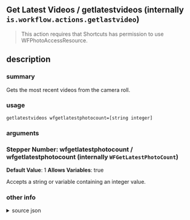 
## Get Latest Videos / getlatestvideos (internally `is.workflow.actions.getlastvideo`)


> This action requires that Shortcuts has permission to use WFPhotoAccessResource.


## description
### summary
Gets the most recent videos from the camera roll.


### usage
`getlatestvideos wfgetlatestphotocount=[string integer]`

### arguments
### Stepper Number: wfgetlatestphotocount / wfgetlatestphotocount (internally `WFGetLatestPhotoCount`)
**Default Value**: 1
**Allows Variables**: true


Accepts a string 
or variable
containing an integer value.

### other info

<details><summary>source json</summary>
```json
{
	"ActionClass": "WFGetLatestPhotosAction",
	"ActionKeywords": [
		"video",
		"camera",
		"roll",
		"movie"
	],
	"AppIdentifier": "com.apple.mobileslideshow",
	"Category": "Photos & Video",
	"Description": {
		"DescriptionSummary": "Gets the most recent videos from the camera roll."
	},
	"Name": "Get Latest Videos",
	"Output": {
		"Multiple": true,
		"OutputName": "Latest Videos",
		"Types": [
			"PHAsset"
		]
	},
	"Parameters": [
		{
			"Class": "WFStepperParameter",
			"DefaultValue": 1,
			"Key": "WFGetLatestPhotoCount",
			"StepperDescription": "Number of Videos",
			"StepperNoun": "Video",
			"StepperPluralNoun": "Videos"
		}
	],
	"RequiredResources": [
		"WFPhotoAccessResource"
	],
	"ShortName": "Get Videos",
	"Subcategory": "Video",
	"WFGetLatestPhotosActionType": "Video"
}
```
</details>
